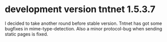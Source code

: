 development version tntnet 1.5.3.7
==================================


I decided to take another round before stable version. Tntnet has got some
bugfixes in mime-type-detection. Also a minor protocol-bug when sending static
pages is fixed.

